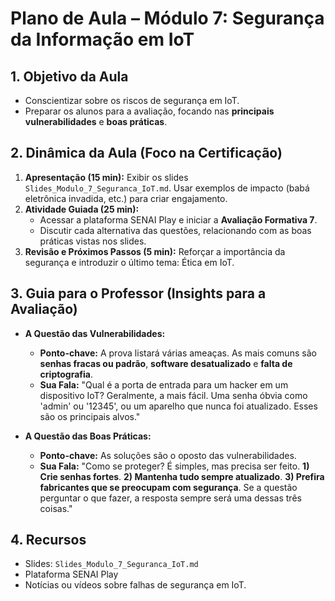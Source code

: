 # Plano de Aula – Módulo 7: Segurança da Informação em IoT

## 1. Objetivo da Aula
- Conscientizar sobre os riscos de segurança em IoT.
- Preparar os alunos para a avaliação, focando nas **principais vulnerabilidades** e **boas práticas**.

## 2. Dinâmica da Aula (Foco na Certificação)
1.  **Apresentação (15 min):** Exibir os slides `Slides_Modulo_7_Seguranca_IoT.md`. Usar exemplos de impacto (babá eletrônica invadida, etc.) para criar engajamento.
2.  **Atividade Guiada (25 min):**
    -   Acessar a plataforma SENAI Play e iniciar a **Avaliação Formativa 7**.
    -   Discutir cada alternativa das questões, relacionando com as boas práticas vistas nos slides.
3.  **Revisão e Próximos Passos (5 min):** Reforçar a importância da segurança e introduzir o último tema: Ética em IoT.

## 3. Guia para o Professor (Insights para a Avaliação)

-   **A Questão das Vulnerabilidades:**
    -   **Ponto-chave:** A prova listará várias ameaças. As mais comuns são **senhas fracas ou padrão**, **software desatualizado** e **falta de criptografia**.
    -   **Sua Fala:** "Qual é a porta de entrada para um hacker em um dispositivo IoT? Geralmente, a mais fácil. Uma senha óbvia como 'admin' ou '12345', ou um aparelho que nunca foi atualizado. Esses são os principais alvos."

-   **A Questão das Boas Práticas:**
    -   **Ponto-chave:** As soluções são o oposto das vulnerabilidades.
    -   **Sua Fala:** "Como se proteger? É simples, mas precisa ser feito. **1) Crie senhas fortes**. **2) Mantenha tudo sempre atualizado**. **3) Prefira fabricantes que se preocupam com segurança**. Se a questão perguntar o que fazer, a resposta sempre será uma dessas três coisas."

## 4. Recursos
-   Slides: `Slides_Modulo_7_Seguranca_IoT.md`
-   Plataforma SENAI Play
-   Notícias ou vídeos sobre falhas de segurança em IoT.
